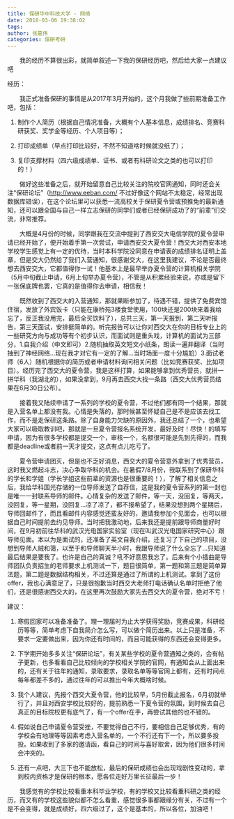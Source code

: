```yaml
---
title: 保研华中科技大学 - 网络
date: 2018-03-06 19:38:02
tags: 
author: 张嘉伟
categories: 保研考研
---
```


&emsp;&emsp;我的经历不算很出彩，就简单叙述一下我的保研经历吧，然后给大家一点建议吧

经历：

&emsp;&emsp;我正式准备保研的事情是从2017年3月开始的，这个月我做了些前期准备工作吧，包括：

1. 制作个人简历（根据自己情况准备，大概有个人基本信息，成绩排名、竞赛科研获奖、奖学金等经历、个人项目等）；

2. 打印成绩单（早点打印比较好，不然不知道啥时候就没纸了）；

3. 复印支撑材料（四六级成绩单、证书、或者有科研论文之类的也可以打印的！）

&emsp;&emsp;做好这些准备之后，就开始留意自己比较关注的院校官网通知，同时还会关注“保研论坛”（http://www.eeban.com/  不过好像这个网站不太稳定，经常出现数据库错误），在这个论坛里可以获悉一流高校关于保研夏令营或预推免的最新通知，还可以跟全国与自己一样立志保研的同学们或者已经保研成功了的“前辈”们交流，非常推荐。

&emsp;&emsp;大概是4月份的时候，同学跟我在交流中提到了西安交大电信学院的夏令营申请已经开始了，便开始着手第一次尝试，申请西安交大夏令营！西交大对西安本地学校学生感觉上有一定的优待，当时本科学院没同意在申请表的成绩排名证明上盖章，但是交大仍然给了我们入营通知，很感谢交大，在这里我建议，不论是否最终想去西安交大，它都值得你一试！他基本上是最早举办夏令营的计算机相关学院（5月中旬截止申请，6月上旬举办夏令营），不管是从积累经验来说，亦或是留下一张保底牌也罢，它真的是值得你去申请，相信我！

&emsp;&emsp;既然收到了西交大的入营通知，那就果断参加了，待遇不错，提供了免费宾馆住宿，发放了外宾饭卡（只能在康桥苑3楼食堂使用，100块还是200块来着我给忘了，反正我没用完，最后全买饮料了），总共三天，第一天报到，第二天听报告，第三天面试，安排挺简单的。听完报告可以让你对西交大在你的目标专业上的一些研究方向与成功等有个初步认识，而面试则是重头戏，计算机的面试为三部分，1.自我介绍（中文即可）2.随机抽取英文短文小纸条，朗读一遍并翻译（当时抽到了神经网络…现在我才对它有一定的了解…当时场面一度十分尴尬）3.面试老师（6人）随机根据你的简历或者申请材料询问相关问题（比如竞赛获奖、比如项目）。经历完了西交大的夏令营，我是这样打算，如果能够拿到优秀营员，就拼一拼华科（我湖北的），如果没拿到，9月再去西交大找一条路（西交大优秀营员结果在6月30日公布）。

&emsp;&emsp;接着我又陆续申请了一系列的学校的夏令营，不过他们都有同一个结果，那就是入营名单上都没有我。心情是失落的，那时候甚至怀疑自己是不是应该去找工作，而不是走保研这条路。除了自身能力欠缺的原因外，我还总结了一个，也希望大家可以吸取教训吧，那就是一旦夏令营报名系统开发，最好及时！尽快！的填写申请，因为有很多学校都是提交一个，审核一个，名额很可能是先到先得的，而我都是deadline或者前一天才提交，这点有点儿吃亏了。

&emsp;&emsp;夏令营申请团灭，但是也不乏好消息，西交大的夏令营意外拿到了优秀营员，这时我又燃起斗志，决心争取华科的机会。在暑假7/8月份，我联系到了保研华科的学长和学姐（学长学姐这些前辈的资源也是很重要的！），了解了相关信息之后，我给华科国光存储的一位导师发送了自荐信，这是我的夏令营系列的第一封也是唯一一封联系导师的邮件。心情复杂的发送了邮件，等一天，没回复，等两天，没回复，等一星期，没回复…凉了凉了，都不报希望了，结果没想到两个星期后，导师回邮件了，而且看邮件内容感觉还蛮友好的，邀请我参加个见面会，也可以根据自己时间提前去约见导师。当时把我激动地，后来我还是提前跟导师商量好时间，在9月初前往华科的武汉光电国家实验室（现在叫武汉光电国家研究中心）跟导师见面。本以为是面试的，还准备了英文自我介绍，还复习了下自己的项目，没想到导师人贼和蔼，以至于和导师聊天半小时，我跟导师说了什么全忘了…只知道最后结果是要我了。也许是自己的真诚？吼不好意思我忘了。后来有个小插曲是导师团队负责招生的老师要求上机测试一下，题目很简单，第一题和第三题是简单算法题，第二题是数据结构相关，不过还算是通过了所谓的上机测试。拿到了这份offer，我也心满意足了，只是很抱歉当时西交大老师打电话确认名单时拒绝了他们，还是很感谢西交大的，在这里再次鼓励大家先去西交大的夏令营，绝对不亏！

建议：

1. 寒假回家可以准备准备了。理一理届时为止大学获得奖励，竞赛成果，科研经历等等，简单考虑下自我简介怎么写，可以做个简历出来。以上只是准备，不要求一定要做出来，因为你还有时间的，而且可能获得的东西还会变得更多。

2. 下学期开始多多关注“保研论坛”，有关某些学校的夏令营通知之类的，会有帖子更新，也多看看自己比较倾向的学校相关学院的官网，有通知会从上面出来的，还有关于往年的通知，录取要求，录取名单等等官网上都有，还有时间点每年都差不多的，通过往年的可以推出今年大概啥时候。

3. 我个人建议，先报个西交大夏令营，他的比较早，5月份截止报名，6月初就举行了，并且对西安学校比较好的，提前熟悉一下夏令营的氛围，到时候去自己真正的目标院校更有底气了，有一个offer在手，再尝试其他的也不错的。

4. 假如说自己申请夏令营受挫，不要觉得自己不行，要相信自己足够优秀，有的学校会有地理等等因素考虑入营名单的，一个不行还有下一个，所以要多投投。如果收到了多家的邀请函，看自己的时间与喜好取舍，因为他们很多时间会冲突的。

5. 还有一点吧，大三下也不能放松，最后的保研成绩也会出现戏剧性变动的，拿到校内资格才是保研的根本，愿各位走好万里长征最后一步！

&emsp;&emsp;我感觉有的学校比较看重本科毕业学校，有的学校又比较看重科研之类的经历，而又有的学校这些貌似都不怎么看重，感觉很多事都跟缘分有关，不过有一个是不会变得，就是成绩好，四六级过了，这个是基本的，所以各位，加油吧！